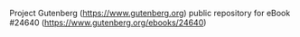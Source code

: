 Project Gutenberg (https://www.gutenberg.org) public repository for eBook #24640 (https://www.gutenberg.org/ebooks/24640)

